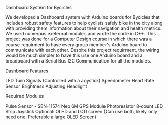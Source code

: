 Dashboard System for Bycicles

We developed a Dashboard system with Arduino boards for Bycicles that includes robust safety features to help cyclists safely bike in the city along with providing them information about their navigation and health metrics. 
We used numerous exeternal modules and wrote the code in C++. This project was done for a Computer Design course in which there was a course requirment to have every group member's Arduino board to communicate with each other. 
Despite this project requirment, the wiring would be much simpler to have this use one Arduino board and a breadboard with a Serial Bus I2C Communication for all the modules. 


Dashboard Features

LED Turn Signals (Controlled with a Joystick)
Speedometer 
Heart Rate Sensor 
Brightness Adjusting Headlight 


Required Modules

Pulse Sensor - SEN-11574
Neo 6M GPS Module 
Photoresistor 
8-count LED Strip
Joystick 
Optional:
OLED and LCD screen (Can use both, likely only need one. Preferable a large OLED Screen) 







